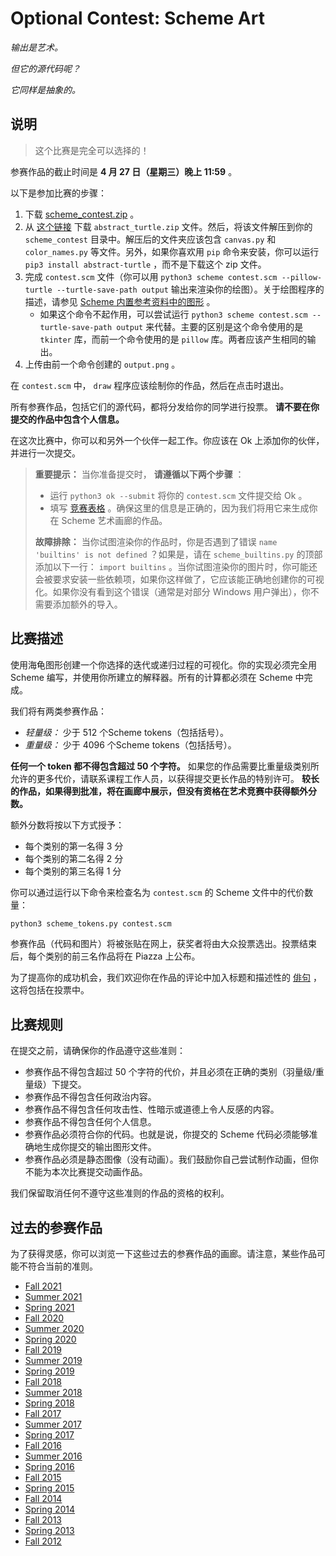 # Optional Contest: Scheme Art

*输出是艺术。*

*但它的源代码呢？*

*它同样是抽象的。*

## 说明

> 这个比赛是完全可以选择的！

参赛作品的截止时间是 **4 月 27 日（星期三）晚上 11:59** 。

以下是参加比赛的步骤：

1. 下载 [scheme_contest.zip](https://inst.eecs.berkeley.edu/~cs61a/sp22/proj/scheme_contest/scheme_contest.zip) 。
2. 从 [这个链接](https://inst.eecs.berkeley.edu/~cs61a/sp22/assets/interpreter/abstract_turtle.zip) 下载 `abstract_turtle.zip` 文件。然后，将该文件解压到你的 `scheme_contest` 目录中。解压后的文件夹应该包含 `canvas.py` 和 `color_names.py` 等文件。另外，如果你喜欢用 `pip` 命令来安装，你可以运行 `pip3 install abstract-turtle` ，而不是下载这个 zip 文件。
3. 完成 `contest.scm` 文件（你可以用 `python3 scheme contest.scm --pillow-turtle --turtle-save-path output` 输出来渲染你的绘图）。关于绘图程序的描述，请参见 [Scheme 内置参考资料中的图形](https://inst.eecs.berkeley.edu/~cs61a/sp22/articles/scheme-builtins/#turtle-graphics) 。
    - 如果这个命令不起作用，可以尝试运行 `python3 scheme contest.scm --turtle-save-path output` 来代替。主要的区别是这个命令使用的是 `tkinter` 库，而前一个命令使用的是 `pillow` 库。两者应该产生相同的输出。
4. 上传由前一个命令创建的 `output.png` 。

在 `contest.scm` 中， `draw` 程序应该绘制你的作品，然后在点击时退出。

所有参赛作品，包括它们的源代码，都将分发给你的同学进行投票。 **请不要在你提交的作品中包含个人信息。**

在这次比赛中，你可以和另外一个伙伴一起工作。你应该在 Ok 上添加你的伙伴，并进行一次提交。


> **重要提示：** 当你准备提交时， **请遵循以下两个步骤** ：
>
> - 运行 `python3 ok --submit` 将你的 `contest.scm` 文件提交给 Ok 。
> - 填写 [竞赛表格](http://go.cs61a.org/scheme-contest) 。确保这里的信息是正确的，因为我们将用它来生成你在 Scheme 艺术画廊的作品。
>
> **故障排除：** 当你试图渲染你的作品时，你是否遇到了错误 `name 'builtins' is not defined` ？如果是，请在 `scheme_builtins.py` 的顶部添加以下一行： `import builtins` 。当你试图渲染你的图片时，你可能还会被要求安装一些依赖项，如果你这样做了，它应该能正确地创建你的可视化。如果你没有看到这个错误（通常是对部分 Windows 用户弹出），你不需要添加额外的导入。

## 比赛描述

使用海龟图形创建一个你选择的迭代或递归过程的可视化。你的实现必须完全用 Scheme 编写，并使用你所建立的解释器。所有的计算都必须在 Scheme 中完成。

我们将有两类参赛作品：

- *轻量级：* 少于 512 个Scheme tokens（包括括号）。
- *重量级：* 少于 4096 个Scheme tokens（包括括号）。

**任何一个 token 都不得包含超过 50 个字符。** 如果您的作品需要比重量级类别所允许的更多代价，请联系课程工作人员，以获得提交更长作品的特别许可。 **较长的作品，如果得到批准，将在画廊中展示，但没有资格在艺术竞赛中获得额外分数。**

额外分数将按以下方式授予：

- 每个类别的第一名得 3 分
- 每个类别的第二名得 2 分
- 每个类别的第三名得 1 分

你可以通过运行以下命令来检查名为 `contest.scm` 的 Scheme 文件中的代价数量：

```py
python3 scheme_tokens.py contest.scm
```

参赛作品（代码和图片）将被张贴在网上，获奖者将由大众投票选出。投票结束后，每个类别的前三名作品将在 Piazza 上公布。

为了提高你的成功机会，我们欢迎你在作品的评论中加入标题和描述性的 [俳句](http://en.wikipedia.org/wiki/Haiku) ，这将包括在投票中。

## 比赛规则

在提交之前，请确保你的作品遵守这些准则：

- 参赛作品不得包含超过 50 个字符的代价，并且必须在正确的类别（羽量级/重量级）下提交。
- 参赛作品不得包含任何政治内容。
- 参赛作品不得包含任何攻击性、性暗示或道德上令人反感的内容。
- 参赛作品不得包含任何个人信息。
- 参赛作品必须符合你的代码。也就是说，你提交的 Scheme 代码必须能够准确地生成你提交的输出图形文件。
- 参赛作品必须是静态图像（没有动画）。我们鼓励你自己尝试制作动画，但你不能为本次比赛提交动画作品。

我们保留取消任何不遵守这些准则的作品的资格的权利。

## 过去的参赛作品

为了获得灵感，你可以浏览一下这些过去的参赛作品的画廊。请注意，某些作品可能不符合当前的准则。

- [Fall 2021](http://inst.eecs.berkeley.edu/~cs61a/fa21/proj/scheme_gallery/)
- [Summer 2021](http://inst.eecs.berkeley.edu/~cs61a/su21/proj/scheme_gallery/)
- [Spring 2021](http://inst.eecs.berkeley.edu/~cs61a/sp21/proj/scheme_gallery/)
- [Fall 2020](http://inst.eecs.berkeley.edu/~cs61a/fa20/proj/scheme_gallery/)
- [Summer 2020](http://inst.eecs.berkeley.edu/~cs61a/su20/proj/scheme_gallery/)
- [Spring 2020](http://inst.eecs.berkeley.edu/~cs61a/sp20/proj/scheme_gallery/)
- [Fall 2019](http://inst.eecs.berkeley.edu/~cs61a/fa19/proj/scheme_gallery/)
- [Summer 2019](http://inst.eecs.berkeley.edu/~cs61a/su19/proj/scheme_gallery/)
- [Spring 2019](http://inst.eecs.berkeley.edu/~cs61a/sp19/proj/scheme_gallery/)
- [Fall 2018](http://inst.eecs.berkeley.edu/~cs61a/fa18/proj/scheme_gallery/)
- [Summer 2018](http://inst.eecs.berkeley.edu/~cs61a/su18/proj/scheme_gallery/)
- [Spring 2018](http://inst.eecs.berkeley.edu/~cs61a/sp18/proj/scheme_gallery/)
- [Fall 2017](http://inst.eecs.berkeley.edu/~cs61a/fa17/proj/scheme_gallery/)
- [Summer 2017](http://inst.eecs.berkeley.edu/~cs61a/su17/proj/scheme_gallery/)
- [Spring 2017](http://inst.eecs.berkeley.edu/~cs61a/sp17/proj/scheme_gallery/)
- [Fall 2016](http://inst.eecs.berkeley.edu/~cs61a/fa16/proj/scheme_gallery/)
- [Summer 2016](http://inst.eecs.berkeley.edu/~cs61a/su16/proj/scheme_gallery/)
- [Spring 2016](http://inst.eecs.berkeley.edu/~cs61a/sp16/proj/scheme_gallery/)
- [Fall 2015](http://inst.eecs.berkeley.edu/~cs61a/fa15/proj/scheme_gallery/)
- [Spring 2015](http://inst.eecs.berkeley.edu/~cs61a/sp15/proj/scheme-gallery/)
- [Fall 2014](http://inst.eecs.berkeley.edu/~cs61a/fa14/proj/scheme_gallery/)
- [Spring 2014](http://inst.eecs.berkeley.edu/~cs61a/sp14/proj/scheme_contest/scheme_contest.html)
- [Fall 2013](http://inst.eecs.berkeley.edu/~cs61a/fa13/proj/scheme_contest_gallery/scheme_contest_gallery.html)
- [Spring 2013](http://inst.eecs.berkeley.edu/~cs61a/sp13/projects/scheme_contest_gallery/scheme_contest.html)
- [Fall 2012](http://inst.eecs.berkeley.edu/~cs61a/fa12/projects/scheme_contest.html)